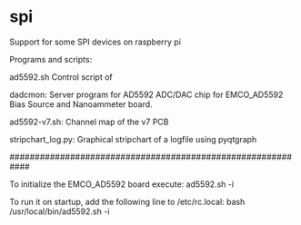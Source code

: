 # spi
Support for some SPI devices on raspberry pi

Programs and scripts:

ad5592.sh	Control script of 

dadcmon:	Server program for AD5592 ADC/DAC chip for EMCO_AD5592 Bias Source and Nanoammeter board.

ad5592-v7.sh:	Channel map of the v7 PCB

stripchart_log.py:	Graphical stripchart of a logfile using pyqtgraph

############################################################

To initialize the EMCO_AD5592 board execute:
ad5592.sh -i

To run it on startup, add the following line to /etc/rc.local:
bash /usr/local/bin/ad5592.sh -i

 
